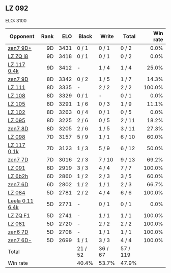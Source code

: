 ## LZ 092 ##

ELO: 3100

Opponent | Rank | ELO | Black | Write | Total | Win rate
---------|-----:|----:|-------|-------|-------|-------:
[zen7 9D+](zen7%209D+.md) | 9D | 3431 | 0 / 1 | 0 / 1 | 0 / 2 | 0.0%
[LZ ZQ i8](LZ%20ZQ%20i8.md) | 9D | 3418 | 0 / 1 | 0 / 1 | 0 / 2 | 0.0%
[LZ 117 0.4k](LZ%20117%200.4k.md) | 9D | 3412 | - | 1 / 4 | 1 / 4 | 25.0%
[zen7 9D](zen7%209D.md) | 8D | 3342 | 0 / 2 | 1 / 5 | 1 / 7 | 14.3%
[LZ 111](LZ%20111.md) | 8D | 3335 | - | 2 / 2 | 2 / 2 | 100.0%
[LZ 108](LZ%20108.md) | 8D | 3329 | 0 / 1 | - | 0 / 1 | 0.0%
[LZ 105](LZ%20105.md) | 8D | 3291 | 1 / 6 | 0 / 3 | 1 / 9 | 11.1%
[LZ 102](LZ%20102.md) | 8D | 3263 | 0 / 4 | 0 / 1 | 0 / 5 | 0.0%
[LZ 095](LZ%20095.md) | 8D | 3225 | 2 / 6 | 0 / 5 | 2 / 11 | 18.2%
[zen7 8D](zen7%208D.md) | 8D | 3205 | 2 / 6 | 1 / 5 | 3 / 11 | 27.3%
[LZ 098](LZ%20098.md) | 7D | 3157 | 5 / 9 | 1 / 1 | 6 / 10 | 60.0%
[LZ 117 0.1k](LZ%20117%200.1k.md) | 7D | 3123 | 1 / 3 | 5 / 9 | 6 / 12 | 50.0%
[zen7 7D](zen7%207D.md) | 7D | 3016 | 2 / 3 | 7 / 10 | 9 / 13 | 69.2%
[LZ 091](LZ%20091.md) | 6D | 2919 | 3 / 3 | 4 / 4 | 7 / 7 | 100.0%
[LZ 6b2h](LZ%206b2h.md) | 6D | 2860 | 1 / 2 | 2 / 3 | 3 / 5 | 60.0%
[zen7 6D](zen7%206D.md) | 6D | 2802 | 1 / 2 | 1 / 1 | 2 / 3 | 66.7%
[LZ 084](LZ%20084.md) | 5D | 2781 | 2 / 2 | 4 / 4 | 6 / 6 | 100.0%
[Leela 0.11 6.4k](Leela%200.11%206.4k.md) | 5D | 2771 | - | 0 / 1 | 0 / 1 | 0.0%
[LZ ZQ F1](LZ%20ZQ%20F1.md) | 5D | 2741 | - | 1 / 1 | 1 / 1 | 100.0%
[LZ 081](LZ%20081.md) | 5D | 2720 | - | 2 / 2 | 2 / 2 | 100.0%
[zen6 7D](zen6%207D.md) | 5D | 2708 | - | 1 / 1 | 1 / 1 | 100.0%
[zen7 6D-](zen7%206D-.md) | 5D | 2699 | 1 / 1 | 3 / 3 | 4 / 4 | 100.0%
Total | | | 21 / 52 | 36 / 67 | 57 / 119 | 
Win rate| | | 40.4% | 53.7% | 47.9% | 
